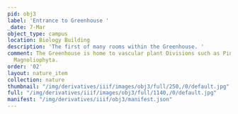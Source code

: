 ```yaml
---
pid: obj3
label: 'Entrance to Greenhouse '
_date: 7-Mar
object_type: campus
location: Biology Building
description: 'The first of many rooms within the Greenhouse. '
comment: The Greenhouse is home to vascular plant Divisions such as Pinophyta and
  Magnoliophyta.
order: '02'
layout: nature_item
collection: nature
thumbnail: "/img/derivatives/iiif/images/obj3/full/250,/0/default.jpg"
full: "/img/derivatives/iiif/images/obj3/full/1140,/0/default.jpg"
manifest: "/img/derivatives/iiif/obj3/manifest.json"
---
```

